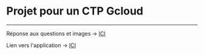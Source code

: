 # Projet pour un CTP Gcloud

---

Réponse aux questions et images -> [ICI](./DS_GCP_VALLEE-HUGO.md) 

Lien vers l'application -> [ICI](https://flask-app-819540265083.europe-west10.run.app/app/Bienvenue)